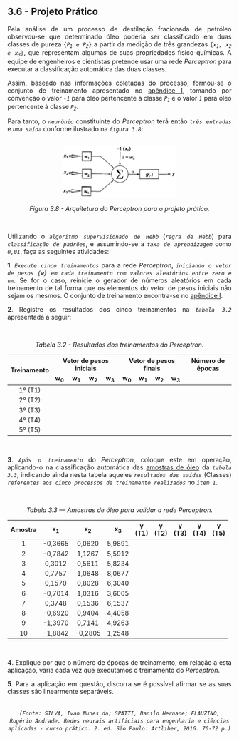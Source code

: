 ## 3.6 - Projeto Prático

<div align='justify'>

  <p>
    Pela análise de um processo de destilação fracionada de petróleo observou-se que determinado óleo poderia ser classificado em duas classes de pureza <code>{<i>P<sub>1</sub> e P<sub>2</sub></i>}</code> a partir da medição de três grandezas <code>{<i>x<sub>1</sub>, x<sub>2</sub> e x<sub>3</sub></i>}</code>, que representam algumas de suas propriedades físico-químicas. A equipe de engenheiros e cientistas pretende usar uma rede <i>Perceptron</i> para executar a classificação automática das duas classes.
  <p>
  
  <p>
    Assim, baseado nas informações coletadas do processo, formou-se o conjunto de treinamento apresentado no <a href="https://github.com/MuriloChaves/redes-neurais-artificiais/blob/master/01_perceptron/dados/Apêndice_01%23Seção3.6_RNA.txt">apêndice I<a>, tomando por convenção o valor <code><i>-1</i></code> para óleo pertencente à classe <code><i>P<sub>1</sub></i></code> e o valor <code><i>1</i></code> para óleo pertencente à classe <code><i>P<sub>2</sub></i></code>.
  <p>

  <p>
    Para tanto, o <code><i>neurônio</i></code> constituinte do <i>Perceptron</i> terá então <code><i>três entradas</i></code> e <code><i>uma saída</i></code> conforme ilustrado na <code><i>figura 3.8</i></code>:
  </p>
    
  <br>

  <div align='center'>
    <img src="https://github.com/MuriloChaves/redes-neurais-artificiais/blob/master/01_perceptron/imagens/estrutura_perceptron.png?raw=true" width="50%">
    <p>
      <i>Figura 3.8 - Arquitetura do Perceptron para o projeto prático.</i>
    </p>
  </div>
    
  <br>
  
  <p>
    Utilizando o <code><i>algoritmo supervisionado de Hebb</i></code> (<code><i>regra de Hebb</i></code>) para <code><i>classificação de padrões</i></code>, e assumindo-se a <code><i>taxa de aprendizagem</i></code> como <code><i>0,01</i></code>, faça as seguintes atividades:
  </p>

  <p>
    <b>1</b>. <code><i>Execute cinco treinamentos</i></code> para a rede <i>Perceptron</i>, <code><i>iniciando o vetor de pesos {<b>w</b>} em cada treinamento com valores aleatórios entre zero e um</i></code>. Se for o caso, reinicie o gerador de números aleatórios em cada treinamento de tal forma que os elementos do vetor de pesos iniciais não sejam os mesmos. O conjunto de treinamento encontra-se no <a href="https://github.com/MuriloChaves/redes-neurais-artificiais/blob/master/01_perceptron/dados/Apêndice_01%23Seção3.6_RNA.txt">apêndice I<a>.
  </p>
  
  <p>
    <b>2</b>. Registre os resultados dos cinco treinamentos na <code><i>tabela 3.2</i></code> apresentada a seguir:
  </p>
    
  <br>
    
  <div align='center'>
    <p>
      <i>Tabela 3.2 - Resultados dos treinamentos do Perceptron.</i>
    </p>
    <table>
      <thead>
        <tr>
          <th rowspan="2">Treinamento</th>
          <th colspan="4">Vetor de pesos iniciais</th>
          <th colspan="4">Vetor de pesos finais</th>
          <th>Número de épocas</th>
        </tr>
        <tr>
          <td><b>w<sub>0</sub></b></code></td>
          <td><b>w<sub>1</sub></b></code></td>
          <td><b>w<sub>2</sub></b></code></td>
          <td><b>w<sub>3</sub></b></code></td>
          <td><b>w<sub>0</sub></b></code></td>
          <td><b>w<sub>1</sub></b></code></td>
          <td><b>w<sub>2</sub></b></code></td>
          <td><b>w<sub>3</sub></b></code></td>
          <td></td>
        </tr>
      </thead>
      <tbody>
        <tr align='center'>
          <td>1º (T1)</td>
          <td></td>
          <td></td>
          <td></td>
          <td></td>
          <td></td>
          <td></td>
          <td></td>
          <td></td>
          <td></td>
        </tr>
        <tr>
          <tr align='center'>
          <td>2º (T2)</td>
          <td></td>
          <td></td>
          <td></td>
          <td></td>
          <td></td>
          <td></td>
          <td></td>
          <td></td>
          <td></td>
        </tr>
        <tr>
          <tr align='center'>
          <td>3º (T3)</td>
          <td></td>
          <td></td>
          <td></td>
          <td></td>
          <td></td>
          <td></td>
          <td></td>
          <td></td>
          <td></td>
        </tr>
        <tr>
          <tr align='center'>
          <td>4º (T4)</td>
          <td></td>
          <td></td>
          <td></td>
          <td></td>
          <td></td>
          <td></td>
          <td></td>
          <td></td>
          <td></td>
        </tr>
        <tr>
          <tr align='center'>
          <td>5º (T5)</td>
          <td></td>
          <td></td>
          <td></td>
          <td></td>
          <td></td>
          <td></td>
          <td></td>
          <td></td>
          <td></td>
        </tr>
      </tbody>
    </table>
  </div>
  
  <br>
  
  <p>
    <b>3</b>. <code><i>Após o treinamento</i></code> do <i>Perceptron</i>, coloque este em operação, aplicando-o na classificação automática das <a href="https://github.com/MuriloChaves/redes-neurais-artificiais/blob/master/01_perceptron/dados/Amostra%23Tabela3.3_RNA.txt">amostras de óleo</a> da <code><i>tabela 3.3</i></code>, indicando ainda nesta tabela aqueles <code><i>resultados das saídas</i></code> (Classes) <code><i>referentes aos cinco processos de treinamento realizados</i></code> no <code><i>item 1</i></code>.
  </p>
  
  <br>

  <div align='center'>
    <p>
      <i>Tabela 3.3 — Amostras de óleo para validar a rede Perceptron.</i>
    </p>
    <table>
    <thead>
      <tr>
        <th>Amostra</th>
        <th><b>x<sub>1</sub></b></th>
        <th><b>x<sub>2</sub></b></th>
        <th><b>x<sub>3</sub></b></th>
        <th><b>y</b><br>(<b>T1</b>)</th>
        <th><b>y</b><br>(<b>T2</b>)</th>
        <th><b>y</b><br>(<b>T3</b>)</th>
        <th><b>y</b><br>(<b>T4</b>)</th>
        <th><b>y</b><br>(<b>T5</b>)</th>
      </tr>
    </thead>
    <tbody>
      <tr align='center'>
        <td>1</td>
        <td>-0,3665</td>
        <td>0,0620</td>
        <td>5,9891</td>
        <td></td>
        <td></td>
        <td></td>
        <td></td>
        <td></td>
      </tr>
      <tr align='center'>
        <td>2</td>
        <td>-0,7842</td>
        <td>1,1267</td>
        <td>5,5912</td>
        <td></td>
        <td></td>
        <td></td>
        <td></td>
        <td></td>
      </tr>
      <tr align='center'>
        <td>3</td>
        <td>0,3012</td>
        <td>0,5611</td>
        <td>5,8234</td>
        <td></td>
        <td></td>
        <td></td>
        <td></td>
        <td></td>
      </tr>
      <tr align='center'>
        <td>4</td>
        <td>0,7757</td>
        <td>1,0648</td>
        <td>8,0677</td>
        <td></td>
        <td></td>
        <td></td>
        <td></td>
        <td></td>
      </tr>
      <tr align='center'>
        <td>5</td>
        <td>0,1570</td>
        <td>0,8028</td>
        <td>6,3040</td>
        <td></td>
        <td></td>
        <td></td>
        <td></td>
        <td></td>
      </tr>
      <tr align='center'>
        <td>6</td>
        <td>-0,7014</td>
        <td>1,0316</td>
        <td>3,6005</td>
        <td></td>
        <td></td>
        <td></td>
        <td></td>
        <td></td>
      </tr>
      <tr align='center'>
        <td>7</td>
        <td>0,3748</td>
        <td>0,1536</td>
        <td>6,1537</td>
        <td></td>
        <td></td>
        <td></td>
        <td></td>
        <td></td>
      </tr>
      <tr align='center'>
        <td>8</td>
        <td>-0,6920</td>
        <td>0,9404</td>
        <td>4,4058</td>
        <td></td>
        <td></td>
        <td></td>
        <td></td>
        <td></td>
      </tr>
      <tr align='center'>
        <td>9</td>
        <td>-1,3970</td>
        <td>0,7141</td>
        <td>4,9263</td>
        <td></td>
        <td></td>
        <td></td>
        <td></td>
        <td></td>
      </tr>
      <tr align='center'>
        <td>10</td>
        <td>-1,8842</td>
        <td>-0,2805</td>
        <td>1,2548</td>
        <td></td>
        <td></td>
        <td></td>
        <td></td>
        <td></td>
      </tr>
    </tbody>
    </table>
  </div>

  <br>
  
  <p>
    <b>4</b>. Explique por que o número de épocas de treinamento, em relação a esta aplicação, varia cada vez que executamos o treinamento do <i>Perceptron</i>.
  </p>

  <p>
    <b>5</b>. Para a aplicação em questão, discorra se é possível afirmar se as suas classes são linearmente separáveis.
  </p>
            
  <br>

  <div align='center'>
    <code><i>(Fonte: SILVA, Ivan Nunes da; SPATTI, Danilo Hernane; FLAUZINO, Rogério Andrade. Redes neurais artificiais para engenharia e ciências aplicadas - curso prático. 2. ed. São Paulo: Artliber, 2016. 70-72 p.)</i></code>
  </div>

</div>
